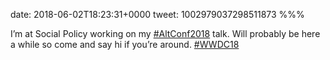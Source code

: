 date: 2018-06-02T18:23:31+0000
tweet: 1002979037298511873
%%%

I’m at Social Policy working on my [#AltConf2018](https://twitter.com/hashtag/AltConf2018) talk. Will probably be here a while so come and say hi if you’re around. [#WWDC18](https://twitter.com/hashtag/WWDC18)
